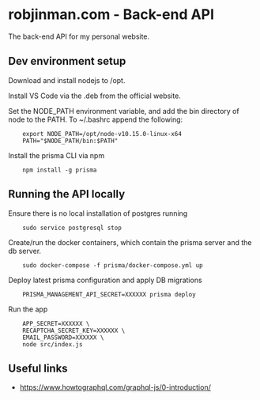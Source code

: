robjinman.com - Back-end API
============================

The back-end API for my personal website.


Dev environment setup
---------------------

Download and install nodejs to /opt.

Install VS Code via the .deb from the official website.

Set the NODE_PATH environment variable, and add the bin directory of node to
the PATH. To ~/.bashrc append the following:

```
    export NODE_PATH=/opt/node-v10.15.0-linux-x64
    PATH="$NODE_PATH/bin:$PATH"
```

Install the prisma CLI via npm

```
    npm install -g prisma
```


Running the API locally
-----------------------

Ensure there is no local installation of postgres running

```
    sudo service postgresql stop
```

Create/run the docker containers, which contain the prisma server and the db
server.

```
    sudo docker-compose -f prisma/docker-compose.yml up
```

Deploy latest prisma configuration and apply DB migrations

```
    PRISMA_MANAGEMENT_API_SECRET=XXXXXX prisma deploy
```

Run the app

```
    APP_SECRET=XXXXXX \
    RECAPTCHA_SECRET_KEY=XXXXXX \
    EMAIL_PASSWORD=XXXXXX \
    node src/index.js
```


Useful links
------------

* https://www.howtographql.com/graphql-js/0-introduction/
